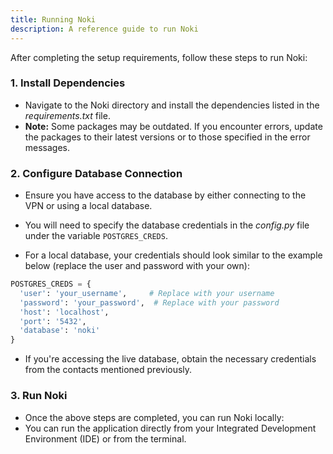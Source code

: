 ```yaml
---
title: Running Noki
description: A reference guide to run Noki
---
```


After completing the setup requirements, follow these steps to run Noki:

### 1. Install Dependencies

- Navigate to the Noki directory and install the dependencies listed in the *requirements.txt* file. 
- **Note:** Some packages may be outdated. If you encounter errors, update the packages to their latest versions or to those specified in the error messages.

### 2. Configure Database Connection

- Ensure you have access to the database by either connecting to the VPN or using a local database.
- You will need to specify the database credentials in the *config.py* file under the variable `POSTGRES_CREDS`. 

- For a local database, your credentials should look similar to the example below (replace the user and password with your own):

```python
POSTGRES_CREDS = {
  'user': 'your_username',     # Replace with your username
  'password': 'your_password',  # Replace with your password
  'host': 'localhost',
  'port': '5432',
  'database': 'noki'
}
```

- If you're accessing the live database, obtain the necessary credentials from the contacts mentioned previously.

### 3. Run Noki

- Once the above steps are completed, you can run Noki locally:
- You can run the application directly from your Integrated Development Environment (IDE) or from the terminal.

